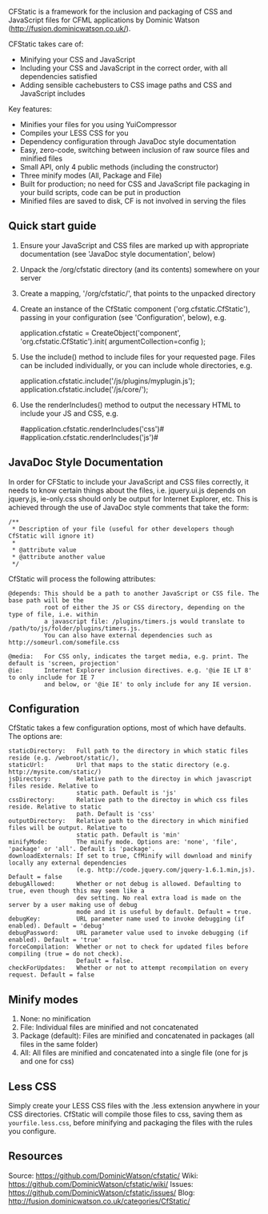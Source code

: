 CFStatic is a framework for the inclusion and packaging of CSS and JavaScript files for CFML 
applications by Dominic Watson (http://fusion.dominicwatson.co.uk/).

CFStatic takes care of:

* Minifying your CSS and JavaScript
* Including your CSS and JavaScript in the correct order, with all dependencies satisfied
* Adding sensible cachebusters to CSS image paths and CSS and JavaScript includes

Key features:

* Minifies your files for you using YuiCompressor
* Compiles your LESS CSS for you
* Dependency configuration through JavaDoc style documentation
* Easy, zero-code, switching between inclusion of raw source files and minified files
* Small API, only 4 public methods (including the constructor)
* Three minify modes (All, Package and File)
* Built for production; no need for CSS and JavaScript file packaging in your build scripts, 
  code can be put in production
* Minified files are saved to disk, CF is not involved in serving the files


Quick start guide
-----------------

1. Ensure your JavaScript and CSS files are marked up with appropriate documentation (see 
  'JavaDoc style documentation', below)
2. Unpack the /org/cfstatic directory (and its contents) somewhere on your server
3. Create a mapping, '/org/cfstatic/', that points to the unpacked directory
4. Create an instance of the CfStatic component ('org.cfstatic.CfStatic'), passing in your 
   configuration (see 'Configuration', below), e.g.

	application.cfstatic = CreateObject('component', 'org.cfstatic.CfStatic').init( argumentCollection=config );

5. Use the include() method to include files for your requested page. Files can be included 
   individually, or you can include whole directories, e.g.

	application.cfstatic.include('/js/plugins/myplugin.js');
	application.cfstatic.include('/js/core/');

6. Use the renderIncludes() method to output the necessary HTML to include your JS and CSS, e.g.
	
    #application.cfstatic.renderIncludes('css')#
    #application.cfstatic.renderIncludes('js')#


JavaDoc Style Documentation
---------------------------
In order for CFStatic to include your JavaScript and CSS files correctly, it needs to know 
certain things about the files, i.e. jquery.ui.js depends on jquery.js, ie-only.css should 
only be output for Internet Explorer, etc. This is achieved through the use of JavaDoc style 
comments that take the form:

    /**
     * Description of your file (useful for other developers though CfStatic will ignore it)
     *
     * @attribute value
     * @attribute another value
     */

CfStatic will process the following attributes:

    @depends: This should be a path to another JavaScript or CSS file. The base path will be the 
              root of either the JS or CSS directory, depending on the type of file, i.e. within 
              a javascript file: /plugins/timers.js would translate to /path/to/js/folder/plugins/timers.js.
              You can also have external dependencies such as http://someurl.com/somefile.css

    @media:   For CSS only, indicates the target media, e.g. print. The default is 'screen, projection'
    @ie:      Internet Explorer inclusion directives. e.g. '@ie IE LT 8' to only include for IE 7 
              and below, or '@ie IE' to only include for any IE version.


Configuration
-------------
CfStatic takes a few configuration options, most of which have defaults. The options are:

    staticDirectory:   Full path to the directory in which static files reside (e.g. /webroot/static/), 
    staticUrl:         Url that maps to the static directory (e.g. http://mysite.com/static/)
    jsDirectory:       Relative path to the directoy in which javascript files reside. Relative to 
                       static path. Default is 'js'
    cssDirectory:      Relative path to the directoy in which css files reside. Relative to static 
                       path. Default is 'css'
    outputDirectory:   Relative path to the directory in which minified files will be output. Relative to 
                       static path. Default is 'min'
    minifyMode:        The minify mode. Options are: 'none', 'file', 'package' or 'all'. Default is 'package'.
    downloadExternals: If set to true, CfMinify will download and minify locally any external dependencies 
                       (e.g. http://code.jquery.com/jquery-1.6.1.min,js). Default = false
    debugAllowed:      Whether or not debug is allowed. Defaulting to true, even though this may seem like a 
                       dev setting. No real extra load is made on the server by a user making use of debug 
                       mode and it is useful by default. Default = true.
    debugKey:          URL parameter name used to invoke debugging (if enabled). Default = 'debug'
    debugPassword:     URL parameter value used to invoke debugging (if enabled). Default = 'true'
    forceCompilation:  Whether or not to check for updated files before compiling (true = do not check). 
                       Default = false.
    checkForUpdates:   Whether or not to attempt recompilation on every request. Default = false

Minify modes
------------

1. None: no minification
2. File: Individual files are minified and not concatenated
3. Package (default): Files are minified and concatenated in packages (all files in the same folder)
4. All: All files are minified and concatenated into a single file (one for js and one for css)

Less CSS
--------

Simply create your LESS CSS files with the .less extension anywhere in your CSS directories. CfStatic will compile those files to css, saving them as `yourfile.less.css`, before minifying and packaging the files with the rules you configure.

Resources
---------

Source: https://github.com/DominicWatson/cfstatic/
Wiki:   https://github.com/DominicWatson/cfstatic/wiki/
Issues: https://github.com/DominicWatson/cfstatic/issues/
Blog:   http://fusion.dominicwatson.co.uk/categories/CfStatic/